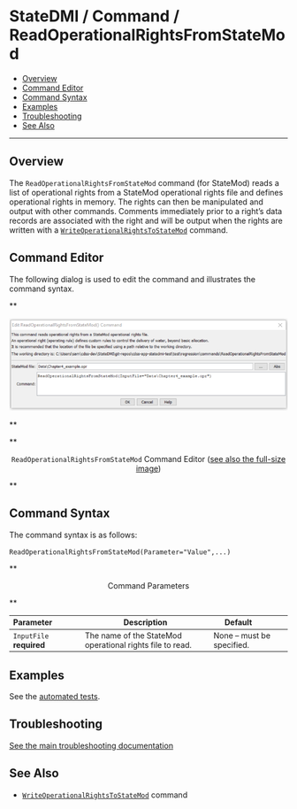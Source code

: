 # StateDMI / Command / ReadOperationalRightsFromStateMod #

* [Overview](#overview)
* [Command Editor](#command-editor)
* [Command Syntax](#command-syntax)
* [Examples](#examples)
* [Troubleshooting](#troubleshooting)
* [See Also](#see-also)

-------------------------

## Overview ##

The `ReadOperationalRightsFromStateMod` command (for StateMod)
reads a list of operational rights from a StateMod operational
rights file and defines operational rights in memory.
The rights can then be manipulated and output with other commands.
Comments immediately prior to a right’s data records are associated with the
right and will be output when the rights are written with a
[`WriteOperationalRightsToStateMod`](../WriteOperationalRightsToStateMod/WriteOperationalRightsToStateMod.md) command.

## Command Editor ##

The following dialog is used to edit the command and illustrates the command syntax.

**<p style="text-align: center;">
![ReadOperationalRightsFromStateMod command editor](ReadOperationalRightsFromStateMod.png)
</p>**

**<p style="text-align: center;">
`ReadOperationalRightsFromStateMod` Command Editor (<a href="../ReadOperationalRightsFromStateMod.png">see also the full-size image</a>)
</p>**

## Command Syntax ##

The command syntax is as follows:

```text
ReadOperationalRightsFromStateMod(Parameter="Value",...)
```
**<p style="text-align: center;">
Command Parameters
</p>**

| **Parameter**&nbsp;&nbsp;&nbsp;&nbsp;&nbsp;&nbsp;&nbsp;&nbsp;&nbsp;&nbsp;&nbsp;&nbsp; | **Description** | **Default**&nbsp;&nbsp;&nbsp;&nbsp;&nbsp;&nbsp;&nbsp;&nbsp;&nbsp;&nbsp; |
| --------------|-----------------|----------------- |
| `InputFile`<br>**required** | The name of the StateMod operational rights file to read. | None – must be specified. |

## Examples ##

See the [automated tests](https://github.com/OpenCDSS/cdss-app-statedmi-test/tree/master/test/regression/commands/ReadOperationalRightsFromStateMod).

## Troubleshooting ##

[See the main troubleshooting documentation](../../troubleshooting/troubleshooting.md)

## See Also ##

* [`WriteOperationalRightsToStateMod`](../WriteOperationalRightsToStateMod/WriteOperationalRightsToStateMod.md) command
